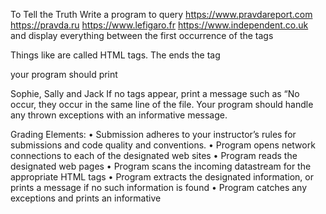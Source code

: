 To Tell the Truth
Write a program to query 
https://www.pravdareport.com
https://pravda.ru
https://www.lefigaro.fr
https://www.independent.co.uk
and display everything between the first occurrence of the tags
<title> and </title> 

Things like <whatever> are called HTML tags.  The </title> ends the tag <title>. 
If a webpage contains

<title>Sophie, Sally and Jack</title> 

your program should print 

Sophie, Sally and Jack
If no <title> … </title> tags appear, print a message such as “No <title> was found in http://pravda.ru.”
You may assume that if <title> and </title> occur, they occur in the same line of the file.
Your program should handle any thrown exceptions with an informative message.

Grading Elements:
•	Submission adheres to your instructor’s rules for submissions and code quality and conventions.
•	Program opens network connections to each of  the designated web sites
•	Program reads the designated web pages
•	Program scans the incoming datastream for the appropriate HTML tags
•	Program extracts the designated information, or prints a message if no such information is found
•	Program catches any exceptions and prints an informative 
